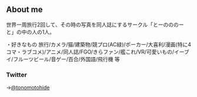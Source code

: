 ## About me

世界一周旅行2回して、その時の写真を同人誌にするサークル「とーのののーと」の中の人の1人。 

・好きなもの
旅行/カメラ/猫/建築物/競プロ(AC緑)/ポーカー/大喜利/漫画(特に4コマ・ラブコメ)/アニメ/同人誌/FGO/きらファン/艦これ/VR/可愛いもの/イーブイ/フルーツビール/音ゲー/百合/外国語/飛行機 等

### Twitter

→[@tonomotohide](https://twitter.com/tonomotohide)